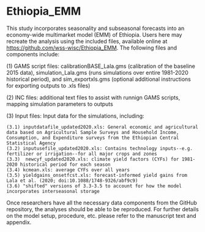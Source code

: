 # Ethiopia_EMM

This study incorporates seasonality and subseasonal forecasts into an economy-wide multimarket model (EMM) of Ethiopia. Users here may recreate the analysis using the included files, available online at https://github.com/wss-wisc/Ethiopia_EMM. The following files and components include:

(1) GAMS script files: calibrationBASE_Lala.gms (calibration of the baseline 2015 data), simulation_Lala.gms (runs simulations over entire 1981-2020 historical period), and sim_exportxls.gms (optional additional instructions for exporting outputs to .xls files)

(2) INC files: additional text files to assist with runnign GAMS scripts, mapping simulation parameters to outputs

(3) Input files: Input data for the simulations, including:

    (3.1) inputdatafile_updated2020.xls: General economic and agricultural data based on Agricultural Sample Surveys and Household Income, Consumption, and Expenditure surveys from the Ethiopian Central Statistical Agency
    (3.2) inputusefile_updated2020.xls: Contains technology inputs--e.g. fertilizer or irrigation--for all major crops and zones
    (3.3)  newcyf_updated2020.xls: climate yield factors (CYFs) for 1981-2020 historical period for each season
    (3.4) kcmean.xls: average CYFs over all years
    (3.5) yieldgains_onsetfcst.xls: forecast-informed yield gains from Lala et al. (2020; doi:10.1088/1748-9326/abf9c9)
    (3.6) "shifted" versions of 3.3-3.5 to account for how the model incorporates interseasonal storage
   
Once researchers have all the necessary data components from the GitHub repository, the analyses should be able to be reproduced. For further details on the model setup, procedure, etc. please refer to the manuscript text and appendix.

